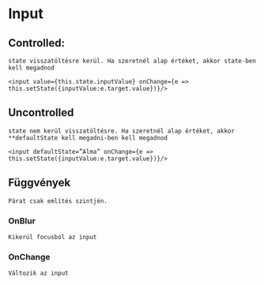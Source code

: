 # Input

## Controlled:

    state visszatöltésre kerül. Ha szeretnél alap értéket, akkor state-ben kell megadnod 
```<input value={this.state.inputValue} onChange={e => this.setState({inputValue:e.target.value})}/>```

## Uncontrolled

    state nem kerül visszatöltésre. Ha szeretnél alap értéket, akkor **defaultState kell megadni-ben kell megadnod
```<input defaultState=”Alma” onChange={e => this.setState({inputValue:e.target.value})}/>```

## Függvények
    Párat csak említés szintjén.

### OnBlur

    Kikerül focusból az input

### OnChange

    Változik az input
